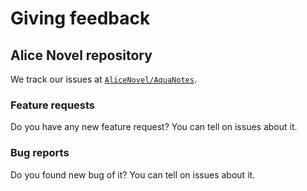 # Giving feedback

## Alice Novel repository

We track our issues at [`AliceNovel/AquaNotes`](https://github.com/AliceNovel/AquaNotes/issues).

### Feature requests

Do you have any new feature request? You can tell on issues about it.

### Bug reports

Do you found new bug of it? You can tell on issues about it.
